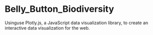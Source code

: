 # Belly_Button_Biodiversity
Usinguse Plotly.js, a JavaScript data visualization library, to create an interactive data visualization for the web. 
